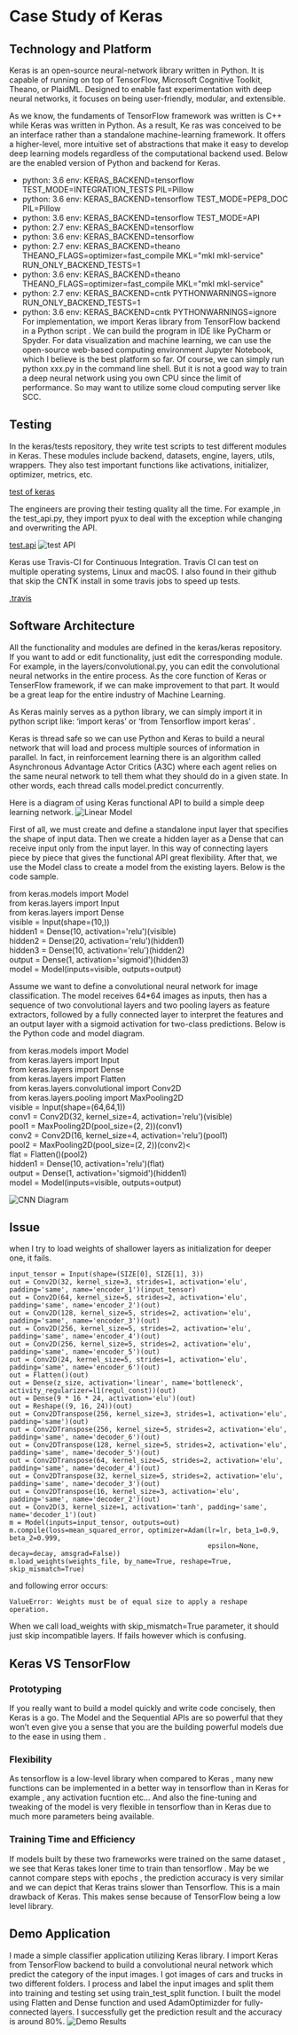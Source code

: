 # Case Study of Keras 
## Technology and Platform
Keras is an open-source neural-network library written in Python. It is capable of running on top of TensorFlow, Microsoft 
Cognitive Toolkit, Theano, or PlaidML. Designed to enable fast experimentation with deep neural networks, it focuses on 
being user-friendly, modular, and extensible. 

As we know, the fundaments of TensorFlow framework was written is C++ while Keras was written in Python. As a result, Ke
ras was conceived to be an interface rather than a standalone machine-learning framework. It offers a higher-level, more
intuitive set of abstractions that make it easy to develop deep learning models regardless of the computational backend
used. Below are the enabled version of Python and backend for Keras.

- python: 3.6
env: KERAS_BACKEND=tensorflow 
TEST_MODE=INTEGRATION_TESTS PIL=Pillow
- python: 3.6
env: KERAS_BACKEND=tensorflow 
TEST_MODE=PEP8_DOC PIL=Pillow
- python: 3.6
env: KERAS_BACKEND=tensorflow TEST_MODE=API
- python: 2.7
env: KERAS_BACKEND=tensorflow
- python: 3.6
env: KERAS_BACKEND=tensorflow
- python: 2.7
env: KERAS_BACKEND=theano THEANO_FLAGS=optimizer=fast_compile MKL="mkl mkl-service" RUN_ONLY_BACKEND_TESTS=1
- python: 3.6
env: KERAS_BACKEND=theano THEANO_FLAGS=optimizer=fast_compile MKL="mkl mkl-service"
- python: 2.7
env: KERAS_BACKEND=cntk PYTHONWARNINGS=ignore RUN_ONLY_BACKEND_TESTS=1
- python: 3.6
env: KERAS_BACKEND=cntk PYTHONWARNINGS=ignore
For implementation, we import Keras library from TensorFlow backend in a Python script . We can build the program in IDE
like PyCharm or Spyder. For data visualization and machine learning, we can use the open-source web-based computing 
environment Jupyter Notebook, which I believe is the best platform so far. Of course, we can simply run python xxx.py 
in the command line shell. But it is not a good way to train a deep neural network using you own CPU since the limit of
 performance. So may want to utilize some cloud computing server like SCC.

## Testing
In the keras/tests repository, they write test scripts to test different modules in Keras. These modules include backend,
datasets, engine, layers, utils, wrappers. They also test important functions like activations, initializer, optimizer, 
metrics, etc.

[test of keras](https://github.com/keras-team/keras/tree/master/tests/keras)

The engineers are proving their testing quality all the time. For example ,in the test_api.py, they import pyux to deal 
with the exception while changing and overwriting the API.

[test.api](https://github.com/keras-team/keras/blob/master/tests/test_api.py)
![test API](./images/image1.png)

Keras use Travis-CI for Continuous Integration. Travis CI can test on multiple operating systems, Linux and macOS. I also 
found in their github that skip the CNTK install in some travis jobs to speed up tests. 

[.travis](https://github.com/keras-team/keras/tree/master/.travis)

## Software Architecture
All the functionality and modules are defined in the keras/keras repository. If you want to add or edit functionality, 
just edit the corresponding module. For example, in the layers/convolutional.py, you can edit the convolutional neural 
networks in the entire process. As the core function of Keras or TenserFlow framework, if we can make improvement to that
 part. It would be a great leap for the entire industry of Machine Learning. 
 
As Keras mainly serves as a python library, we can simply import it in python script like: ‘import keras’ or 
‘from Tensorflow import keras’ .

Keras is thread safe so we can use Python and Keras to build a neural network that will load and process multiple sources
of information in parallel. In fact, in reinforcement learning there is an algorithm called Asynchronous Advantage Actor
Critics (A3C) where each agent relies on the same neural network to tell them what they should do in a given state.
In other words, each thread calls model.predict concurrently.

Here is a diagram of using Keras functional API to build a simple deep learning network.
![Linear Model](./images/image2.png)

First of all, we must create and define a standalone input layer that specifies the shape of input data. Then we create 
a hidden layer as a Dense that can receive input only from the input layer. In this way of connecting layers piece by 
piece that gives the functional API great flexibility. After that, we use the Model class to create a model from the 
existing layers. Below is the code sample.

from keras.models import Model<br>
from keras.layers import Input<br>
from keras.layers import Dense<br>
visible = Input(shape=(10,))<br>
hidden1 = Dense(10, activation='relu')(visible)<br>
hidden2 = Dense(20, activation='relu')(hidden1)<br>
hidden3 = Dense(10, activation='relu')(hidden2)<br>
output = Dense(1, activation='sigmoid')(hidden3)<br>
model = Model(inputs=visible, outputs=output)<br>

Assume we want to define a convolutional neural network for image classification. The model receives 64*64 images as 
inputs, then has a sequence of two convolutional layers and two pooling layers as feature extractors, followed by a 
fully connected layer to interpret the features and an output layer with a sigmoid activation for two-class predictions.
Below is the Python code and model diagram.

from keras.models import Model<br>
from keras.layers import Input<br>
from keras.layers import Dense<br>
from keras.layers import Flatten<br>
from keras.layers.convolutional import Conv2D<br>
from keras.layers.pooling import MaxPooling2D<br>
visible = Input(shape=(64,64,1))<br>
conv1 = Conv2D(32, kernel_size=4, activation='relu')(visible)<br>
pool1 = MaxPooling2D(pool_size=(2, 2))(conv1)<br>
conv2 = Conv2D(16, kernel_size=4, activation='relu')(pool1)<br>
pool2 = MaxPooling2D(pool_size=(2, 2))(conv2)<<br>
flat = Flatten()(pool2)<br>
hidden1 = Dense(10, activation='relu')(flat)<br>
output = Dense(1, activation='sigmoid')(hidden1)<br>
model = Model(inputs=visible, outputs=output)<br>


![CNN Diagram](./images/image3.png)

## Issue
when I try to load weights of shallower layers as initialization for deeper one, it fails.

    input_tensor = Input(shape=(SIZE[0], SIZE[1], 3))
    out = Conv2D(32, kernel_size=3, strides=1, activation='elu', padding='same', name='encoder_1')(input_tensor)
    out = Conv2D(64, kernel_size=5, strides=2, activation='elu', padding='same', name='encoder_2')(out)
    out = Conv2D(128, kernel_size=5, strides=2, activation='elu', padding='same', name='encoder_3')(out)
    out = Conv2D(256, kernel_size=5, strides=2, activation='elu', padding='same', name='encoder_4')(out)
    out = Conv2D(256, kernel_size=5, strides=2, activation='elu', padding='same', name='encoder_5')(out)
    out = Conv2D(24, kernel_size=5, strides=1, activation='elu', padding='same', name='encoder_6')(out)
    out = Flatten()(out)
    out = Dense(z_size, activation='linear', name='bottleneck', activity_regularizer=l1(regul_const))(out)
    out = Dense(9 * 16 * 24, activation='elu')(out)
    out = Reshape((9, 16, 24))(out) 
    out = Conv2DTranspose(256, kernel_size=3, strides=1, activation='elu', padding='same')(out)
    out = Conv2DTranspose(256, kernel_size=5, strides=2, activation='elu', padding='same', name='decoder_6')(out)
    out = Conv2DTranspose(128, kernel_size=5, strides=2, activation='elu', padding='same', name='decoder_5')(out)
    out = Conv2DTranspose(64, kernel_size=5, strides=2, activation='elu', padding='same', name='decoder_4')(out)
    out = Conv2DTranspose(32, kernel_size=5, strides=2, activation='elu', padding='same', name='decoder_3')(out)
    out = Conv2DTranspose(16, kernel_size=3, activation='elu', padding='same', name='decoder_2')(out)
    out = Conv2D(3, kernel_size=1, activation='tanh', padding='same', name='decoder_1')(out)
    m = Model(inputs=input_tensor, outputs=out)
    m.compile(loss=mean_squared_error, optimizer=Adam(lr=lr, beta_1=0.9, beta_2=0.999,
                                                      epsilon=None, decay=decay, amsgrad=False))
    m.load_weights(weights_file, by_name=True, reshape=True, skip_mismatch=True)

and following error occurs:

    ValueError: Weights must be of equal size to apply a reshape operation.

When we call load_weights with skip_mismatch=True parameter, it should just skip incompatible layers. 
If fails however which is confusing.

## Keras VS TensorFlow
### Prototyping
If you really want to build a model quickly and write code concisely, then Keras is a go. The Model and the Sequential 
APIs are so powerful that they won’t even give you a sense that you are the building powerful models due to the ease in 
using them .
### Flexibility
As tensorflow is a low-level library when compared to Keras , many new functions can be implemented in a better way in 
tensorflow than in Keras for example , any activation fucntion etc… And also the fine-tuning and tweaking of the model 
is very flexible in tensorflow than in Keras due to much more parameters being available.
### Training Time and Efficiency
If models built by these two frameworks were trained on the same dataset , we see that Keras takes loner time to train 
than tensorflow . May be we cannot compare steps with epochs , the prediction accuracy is very similar and we can depict
that Keras trains slower than Tensorflow. This is a main drawback of Keras. This makes sense because of TensorFlow being
 a low level library.
 
 ## Demo Application
 I made a simple classifier application utilizing Keras library. I import Keras from TensorFlow backend to build a 
 convolutional neural network which predict the category of the input images. I got images of cars and trucks in two 
 different folders. I process and label the input images and split them into training and testing set using 
 train_test_split function. I built the model using Flatten and Dense function and used AdamOptimizder for 
 fully-connected layers. I successfully get the prediction result and the accuracy is around 80%.
 ![Demo Results](./images/image4.png)
